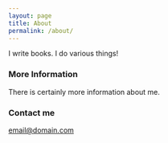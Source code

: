 ```yaml
---
layout: page
title: About
permalink: /about/
---
```


I write books. I do various things!

### More Information

There is certainly more information about me.

### Contact me

[email@domain.com](mailto:email@domain.com)
